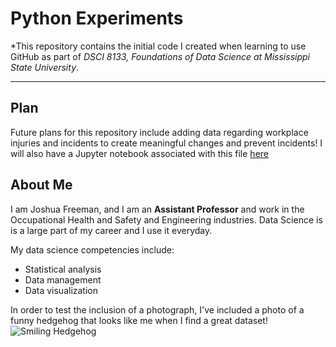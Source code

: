 # Python Experiments

*This repository contains the initial code I created when learning to use GitHub as part of _DSCI 8133, Foundations of Data Science at Mississippi State University_.

---

## Plan

Future plans for this repository include adding data regarding workplace injuries and incidents to create meaningful changes and prevent incidents! I will also have a 
Jupyter notebook associated with this file [here](https://jupyter.org/)

## About Me

I am Joshua Freeman, and I am an **Assistant Professor** and work in the Occupational Health and Safety and Engineering industries. Data Science is is a large part of my career and I use it everyday.

My data science competencies include:
- Statistical analysis
- Data management
- Data visualization

In order to test the inclusion of a photograph, I've included a photo of a funny hedgehog that looks like me when I find a great dataset!
![Smiling Hedgehog]()
